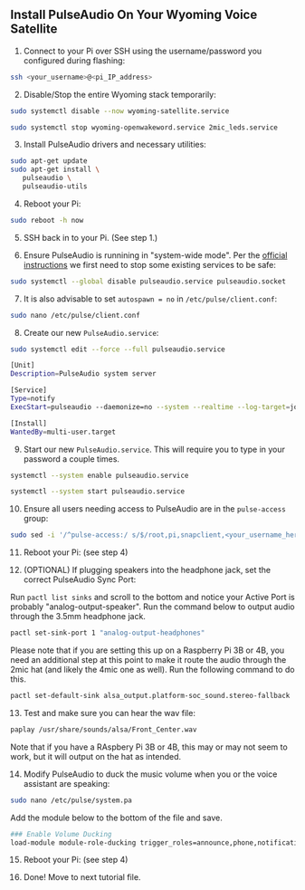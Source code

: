 ## Install PulseAudio On Your Wyoming Voice Satellite

1. Connect to your Pi over SSH using the username/password you configured during flashing:
```sh
ssh <your_username>@<pi_IP_address>
```

2. Disable/Stop the entire Wyoming stack temporarily:
```sh
sudo systemctl disable --now wyoming-satellite.service
```
```sh
sudo systemctl stop wyoming-openwakeword.service 2mic_leds.service
```

3. Install PulseAudio drivers and necessary utilities:
 ```sh
sudo apt-get update
sudo apt-get install \
    pulseaudio \
    pulseaudio-utils
```

4. Reboot your Pi:
 ```sh
sudo reboot -h now
```

5. SSH back in to your Pi.  (See step 1.)

6. Ensure PulseAudio is runnining in "system-wide mode".  Per the [official instructions](https://www.freedesktop.org/wiki/Software/PulseAudio/Documentation/User/SystemWide/) we first need to stop some existing services to be safe:
 ```sh
sudo systemctl --global disable pulseaudio.service pulseaudio.socket
```

7. It is also advisable to set `autospawn = no` in `/etc/pulse/client.conf`:
```sh
sudo nano /etc/pulse/client.conf
```


8. Create our new `PulseAudio.service`:
```sh
sudo systemctl edit --force --full pulseaudio.service
```
```sh
[Unit]
Description=PulseAudio system server

[Service]
Type=notify
ExecStart=pulseaudio --daemonize=no --system --realtime --log-target=journal

[Install]
WantedBy=multi-user.target
```

9. Start our new `PulseAudio.service`.  This will require you to type in your password a couple times.
 ```sh
 systemctl --system enable pulseaudio.service
 ```
 ```sh
 systemctl --system start pulseaudio.service
 ```

10. Ensure all users needing access to PulseAudio are in the `pulse-access` group:
```sh
sudo sed -i '/^pulse-access:/ s/$/root,pi,snapclient,<your_username_here>/' /etc/group
```

11. Reboot your Pi: (see step 4)

12. (OPTIONAL) If plugging speakers into the headphone jack, set the correct PulseAudio Sync Port:

Run `pactl list sinks` and scroll to the bottom and notice your Active Port is probably "analog-output-speaker".  Run the command below to output audio through the 3.5mm headphone jack.
```sh
pactl set-sink-port 1 "analog-output-headphones"
```
Please note that if you are setting this up on a Raspberry Pi 3B or 4B, you need an additional step at this point to make it route the audio through the 2mic hat (and likely the 4mic one as well). Run the following command to do this.

```sh
pactl set-default-sink alsa_output.platform-soc_sound.stereo-fallback
```

13. Test and make sure you can hear the wav file:
```sh
paplay /usr/share/sounds/alsa/Front_Center.wav
```
Note that if you have a RAspbery Pi 3B or 4B, this may or may not seem to work, but it will output on the hat as intended.

14. Modify PulseAudio to duck the music volume when you or the voice assistant are speaking:
```sh
sudo nano /etc/pulse/system.pa
```

Add the module below to the bottom of the file and save.
```sh
### Enable Volume Ducking
load-module module-role-ducking trigger_roles=announce,phone,notification,event ducking_roles=any_role volume=33%
```

15. Reboot your Pi: (see step 4)

16. Done! Move to next tutorial file.
